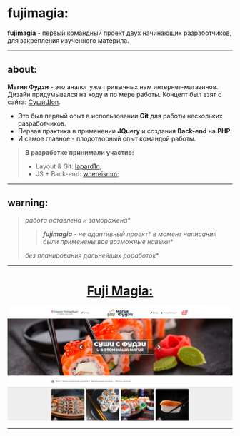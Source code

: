 # fujimagia:

**fujimagia** - первый командный проект двух начинающих разработчиков, для закрепления изученного материла.

---

## about:

**Магия Фудзи** - это аналог уже привычных нам интернет-магазинов. Дизайн придумывался на ходу и по мере работы. Концепт был взят с сайта: [СушиШоп](https://sushishop.ru/).

* Это был первый опыт в использовании **Git** для работы нескольких разработчиков.
* Первая практика в применении **JQuery** и создания **Back-end** на **PHP**.
* И самое главное - плодотворный опыт командой работы.

> **В разработке принимали участие:**
> * Layout & Git: [lapard1n](https://github.com/lapard1n);
> * JS + Back-end: [whereismm](https://github.com/whereismm);


---

## warning:

> *работа оставлена и заморожена**
>
> > ***fujimagia** - не адаптивный проект**
> > *в момент написания были применены все возможные навыки**
>
> *без планирования дальнейших доработок**

---

<h1 align="center"><a href="https://lapard1n.github.io/mogo">Fuji Magia:</a></h1>

![page header](/img/bg.png)

---
